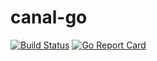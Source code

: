 
# canal-go

[![Build Status](https://travis-ci.org/yrzs/canal-go.svg?branch=master)](https://travis-ci.org/yrzs/canal-go)
[![Go Report Card](https://goreportcard.com/badge/github.com/yrzs/canal-go)](https://goreportcard.com/badge/github.com/yrzs/canal-go)
